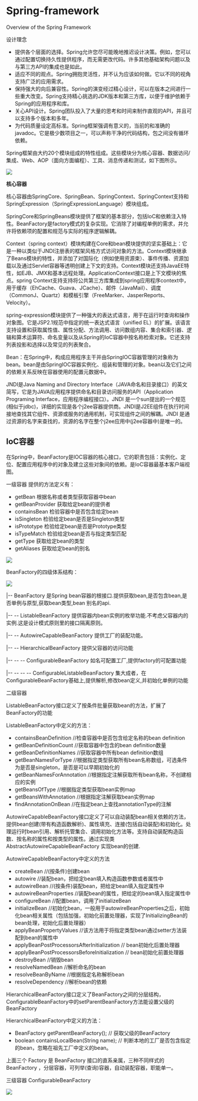 # Spring-framework
Overview of the Spring Framework

设计理念
- 提供各个层面的选择。Spring允许您尽可能晚地推迟设计决策。例如，您可以通过配置切换持久性提供程序，而无需更改代码。许多其他基础架构问题以及与第三方API的集成也是如此。
- 适应不同的观点。Spring拥抱灵活性，并不认为应该如何做。它以不同的视角支持广泛的应用需求。
- 保持强大的向后兼容性。Spring的演变经过精心设计，可以在版本之间进行一些重大改变。Spring支持精心挑选的JDK版本和第三方库，以便于维护依赖于Spring的应用程序和库。
- 关心API设计。Spring团队投入了大量的思考和时间来制作直观的API，并且可以支持多个版本和多年。
- 为代码质量设定高标准。Spring框架强调有意义的，当前的和准确的javadoc。它是极少数项目之一，可以声称干净的代码结构，包之间没有循环依赖。

Spring框架由大约20个模块组成的特性组成。这些模块分为核心容器、数据访问/集成、Web、AOP（面向方面编程）、工具、消息传递和测试，如下图所示。

![](https://github.com/XXXLRC/Spring-framework/blob/bd08c2c4864830bb62712f901989471733434d01/images/spring-overview.png)

**核心容器**

核心容器由SpringCore、SpringBean、SpringContext、SpringContext支持和SpringExpression（SpringExpressionLanguage）模块组成。

SpringCore和SpringBeans模块提供了框架的基本部分，包括IoC和依赖注入特性。BeanFactory是factory模式的复杂实现。它消除了对编程单例的需求，并允许将依赖项的配置和规范与实际的程序逻辑解耦。

Context（spring context）模块构建在Core和bean模块提供的坚实基础上：它是一种以类似于JNDI注册表的框架风格方式访问对象的方法。Context模块继承了Beans模块的特性，并添加了对国际化（例如使用资源束）、事件传播、资源加载以及通过Servlet容器等透明创建上下文的支持。Context模块还支持JavaEE特性，如EJB、JMX和基本远程处理。ApplicationContext接口是上下文模块的焦点。spring Context支持支持将公共第三方库集成到spring应用程序context中，用于缓存（EhCache、Guava、JCache）、邮件（JavaMail）、调度（CommonJ、Quartz）和模板引擎（FreeMarker、JasperReports、Velocity）。

spring-expression模块提供了一种强大的表达式语言，用于在运行时查询和操作对象图。它是JSP2.1规范中指定的统一表达式语言（unified EL）的扩展。该语言支持设置和获取属性值、属性分配、方法调用、访问数组内容、集合和索引器、逻辑和算术运算符、命名变量以及从Spring的IoC容器中按名称检索对象。它还支持列表投影和选择以及常见的列表聚合。

Bean：在Spring中，构成应用程序主干并由SpringIOC容器管理的对象称为bean。bean是由SpringIOC容器实例化、组装和管理的对象。bean以及它们之间的依赖关系反映在容器使用的配置元数据中。

JNDI是Java Naming and Directory Interface（JAVA命名和目录接口）的英文简写，它是为JAVA应用程序提供命名和目录访问服务的API（Application Programing Interface，应用程序编程接口）。JNDI 是一个sun提出的一个规范(相似于jdbc)，详细的实现是各个j2ee容器提供商。JNDI是J2EE组件在执行时间接地查找其它组件、资源或服务的通用机制，可实现组件之间的解耦。JNDI 是通过资源的名字来查找的，资源的名字在整个j2ee应用中(j2ee容器中)是唯一的。 



## IoC容器

在Spring中，BeanFactory是IOC容器的核心接口，它的职责包括：实例化、定位、配置应用程序中的对象及建立这些对象间的依赖。是IoC容器最基本客户端视图。

一级容器
提供的方法定义有：
- getBean  根据名称或者类型获取容器中bean
- getBeanProvider 获取给定bean的提供者
- containsBean  检验容器中是否包含给定bean
- isSingleton   检验给定bean是否是Singleton类型
- isPrototype   检验给定bean是否是Prototype类型
- isTypeMatch   检验给定bean是否与指定类型匹配
- getType       获取给定bean的类型
- getAliases    获取给定bean的别名

![](https://github.com/XXXLRC/Spring-framework/blob/e81a880690071250e8f478b0a4612b4b6507d8e3/images/202111100000001.png)

BeanFactory的四级体系结构：

![](https://github.com/XXXLRC/Spring-framework/blob/ea40c7208311017b6fdd0fdb15b47ea971139201/images/2021111000003.png)

|-- BeanFactory 是Spring bean容器的根接口.提供获取bean,是否包含bean,是否单例与原型,获取bean类型,bean 别名的api.

|-- -- ListableBeanFactory 提供容器内bean实例的枚举功能.不考虑父容器内的实例.这是设计模式原则里的接口隔离原则。

|-- -- AutowireCapableBeanFactory 提供工厂的装配功能。

|-- -- HierarchicalBeanFactory 提供父容器的访问功能

|-- -- -- ConfigurableBeanFactory 如名可配置工厂,提供factory的可配置功能

|-- -- -- -- ConfigurableListableBeanFactory 集大成者，在ConfigurableBeanFactory基础上,提供解析,修改bean定义,并初始化单例的功能

二级容器

ListableBeanFactory接口定义了按条件批量获取bean的方法，扩展了BeanFactory的功能

ListableBeanFactory中定义的方法：
- containsBeanDefinition //检查容器中是否包含给定名称的bean definition
- getBeanDefinitionCount //获取容器中包含的bean definition数量
- getBeanDefinitionNames //获取容器中所有bean definition数组
- getBeanNamesForType    //根据指定类型获取所有bean名称数组，可选条件为是否是singleton，是否是可以早期初始化的
- getBeanNamesForAnnotation //根据指定注解获取所有bean名称，不创建相应的实例
- getBeansOfType         //根据指定类型获取bean实例map
- getBeansWithAnnotation //根据指定注解获取bean实例map
- findAnnotationOnBean //在指定bean上查找annotationType的注解

AutowireCapableBeanFactory接口定义了可以自动装配bean相关依赖的方法，提供bean创建(带有构造函数解析)、属性填充、连接(包括自动装配)和初始化。处理运行时bean引用、解析托管集合、调用初始化方法等。支持自动装配构造函数、按名称的属性和按类型的属性。通过实现类AbstractAutowireCapableBeanFactory 实现bean的创建.

AutowireCapableBeanFactory中定义的方法
- createBean              //(按条件)创建bean
- autowire                //装配bean，把给定bean填入构造函数参数或者属性中
- autowireBean            //(按条件)装配bean，把给定bean填入指定属性中
- autowireBeanProperties  //装配bean的属性，把给定的bean填入指定属性中
- configureBean           //配置bean，调用了initializeBean
- initializeBean          //初始化bean，一般用于autowireBeanProperties之后，初始化bean相关属性（包括加强，初始化前置处理器，实现了InitializingBean的bean处理，初始化后置处理器）
- applyBeanPropertyValues //该方法用于将指定类型bean通过setter方法装配到bean的属性中
- applyBeanPostProcessorsAfterInitialization    // bean初始化后置处理器
- applyBeanPostProcessorsBeforeInitialization   // bean初始化前置处理器
- destroyBean       //销毁bean
- resolveNamedBean  //解析命名的bean
- resolveBeanByName //根据指定名称解析bean
- resolveDependency //解析bean的依赖

HierarchicalBeanFactory接口定义了BeanFactory之间的分层结构，ConfigurableBeanFactory中的setParentBeanFactory方法能设置父级的BeanFactory

HierarchicalBeanFactory中定义的方法：
- BeanFactory getParentBeanFactory(); // 获取父级的BeanFactory
- boolean containsLocalBean(String name); // 判断本地的工厂是否包含指定的bean，忽略在祖先工厂中定义的bean。

上面三个 Factory 是 BeanFactory 接口的直系亲属，三种不同样式的BeanFactory ，分层容器，可列举(查询)容器，自动装配容器，职能单一。


三级容器
ConfigurableBeanFactory

![](https://github.com/XXXLRC/Spring-framework/blob/e81a880690071250e8f478b0a4612b4b6507d8e3/images/2021111000000002.png)







